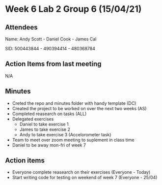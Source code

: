 # Week 6 Lab 2 Group 6 (15/04/21)

## Attendees
Name:   Andy Scott - Daniel Cook - James Cal

SID:    500443844 - 490394414 - 480368784

## Action Items from last meeting
N/A

## Minutes

* Creted the repo and minutes folder with handy template (DC)
* Created the project to be worked on over the next two weeks (AS)
* Completed reasearch on tasks (ALL)
* Delegated exercises
    * Daniel to take exercise 1
    * James to take exercise 2
    * Andy to take exercise 3 (Accelorometer task)
* Team to meet over zoom meeting to suplement in class time
* Daniel to be away mon-fri of week 7


## Action items
* Everyone complete reasearch on their exercises (Everyone - Today)
* Start writing code for testing on weekend of week 7 (Everyone - 25/04)



